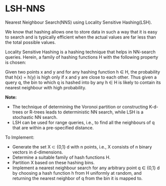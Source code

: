 # LSH-NNS
Nearest Neighbour Search(NNS) using Locality Sensitive Hashing(LSH).
<br>
<p>We know that hashing allows one to store data in such a way that it is easy to search and is typically
efficient when the actual values are far less than the total possible values.</p>
<p>Locality Sensitive Hashing is a hashing technique that helps in NN-search queries. Herein, a family of
hashing functions H with the following property is chosen:</p>
<p>Given two points x and y and for any hashing function h ∈ H, the probability that h(x) = h(y) is high
only if x and y are close to each other. Thus given a query q, the bin to which q is hashed into by any h ∈ H is
likely to contain its nearest neighbour with high probability.</p>
<p>
  <b>Note:</b> 
  <ul>
    <li>The technique of determining the Voronoi partition or constructing K-d-trees or
      R-trees leads to deterministic NN search, while LSH is a stochastic NN search.</li>
    <li>LSH can be used for range queries, i.e., to find all the neighbours of q that are within a pre-specified distance.</li>
  </ul>
</p>
<p>To Implement:</p>
<ul>
  <li>Generate the set X ⊂ {0,1} d with n points, i.e., X consists of n binary vectors in d-dimensions.</li>
  <li>Determine a suitable family of hash functions H.</li>
  <li>Partition X based on these hashing bins.</li>
  <li>Implement a nearest neighbour search for any arbitrary point q ∈ {0,1} d by choosing a hash function h from H uniformly at random, and returning the nearest neighbor of q from the bin it is mapped to.</li>
</ul>
